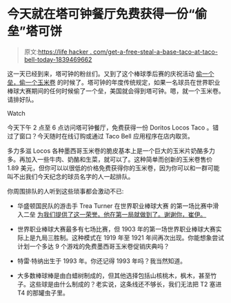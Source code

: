 # 今天就在塔可钟餐厅免费获得一份“偷垒”塔可饼

> 原文:[https://life hacker . com/get-a-free-steal-a-base-taco-at-taco-bell-today-1839469662](https://lifehacker.com/get-a-free-steal-a-base-taco-at-taco-bell-today-1839469662)

这一天已经到来，塔可钟的粉丝们。又到了这个棒球季后赛的庆祝活动 [偷一个垒，偷一个玉米卷](https://www.tacobell.com/stealataco/) 的时候了。塔可钟的年度传统规定，如果一名球员在世界职业棒球大赛期间的任何时候偷了一个垒，美国就会得到塔可钟。嗯，就一个玉米卷。请排好队。

Watch

今天下午 2 点至 6 点访问塔可钟餐厅，免费获得一份 Doritos Locos Taco 。错过了窗口？今天随时在线订购或通过 Taco Bell 应用程序在店内取货。

多力多滋 Locos 各种墨西哥玉米卷的脆皮基本上是一个巨大的玉米片奶酪多力多。再加入一些牛肉、奶酪和生菜，就可以了。这种简单而创新的玉米卷售价 1.89 美元，但你可以以很低的价格免费获得你的玉米卷，因为你可以和一群可能叫不出我们今天纪念的球员名字的人一起排队。

你周围排队的人听到这些琐事都会激动不已:

*   华盛顿国民队的游击手 Trea Turner 在世界职业棒球大赛 的第一场比赛中滑入二垒 [为我们提供了这一荣誉。他在第一局就做到了。谢谢你，崔伊。](https://deadspin.com/nationals-make-gerrit-cole-look-maybe-not-quite-human-1839280190) 
*   世界职业棒球大赛最多有七场比赛，但 1903 年的第一场世界职业棒球大赛实际上是九局三胜制。这种模式在 1919 年至 1921 年间再次出现。你能想象尝试计划一个多达 9 个游戏的免费墨西哥玉米卷促销庆典吗？

*   特雷·特纳出生于 1993 年。你还记得 1993 年吗？我当然知道。

*   大多数棒球棒是由白蜡树制成的，但其他选择包括山核桃木，枫木，甚至竹子。这些球是由什么制成的？老实说，这条线还不够长，我们无法把 T2 塞进 T4 的那罐虫子里。